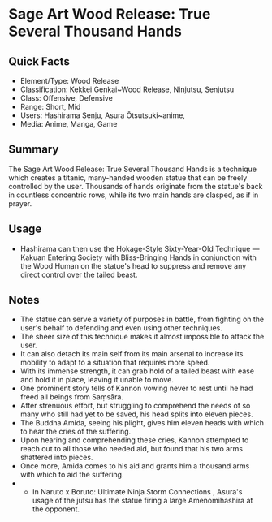 # Sage Art Wood Release: True Several Thousand Hands

## Quick Facts
- Element/Type: Wood Release
- Classification: Kekkei Genkai~Wood Release, Ninjutsu, Senjutsu
- Class: Offensive, Defensive
- Range: Short, Mid
- Users: Hashirama Senju, Asura Ōtsutsuki~anime,
- Media: Anime, Manga, Game

## Summary
The Sage Art Wood Release: True Several Thousand Hands is a technique which creates a titanic, many-handed wooden statue that can be freely controlled by the user. Thousands of hands originate from the statue's back in countless concentric rows, while its two main hands are clasped, as if in prayer.

## Usage
- Hashirama can then use the Hokage-Style Sixty-Year-Old Technique — Kakuan Entering Society with Bliss-Bringing Hands in conjunction with the Wood Human on the statue's head to suppress and remove any direct control over the tailed beast.

## Notes
- The statue can serve a variety of purposes in battle, from fighting on the user's behalf to defending and even using other techniques.
- The sheer size of this technique makes it almost impossible to attack the user.
- It can also detach its main self from its main arsenal to increase its mobility to adapt to a situation that requires more speed.
- With its immense strength, it can grab hold of a tailed beast with ease and hold it in place, leaving it unable to move.
- One prominent story tells of Kannon vowing never to rest until he had freed all beings from Saṃsāra.
- After strenuous effort, but struggling to comprehend the needs of so many who still had yet to be saved, his head splits into eleven pieces.
- The Buddha Amida, seeing his plight, gives him eleven heads with which to hear the cries of the suffering.
- Upon hearing and comprehending these cries, Kannon attempted to reach out to all those who needed aid, but found that his two arms shattered into pieces.
- Once more, Amida comes to his aid and grants him a thousand arms with which to aid the suffering.
- * In Naruto x Boruto: Ultimate Ninja Storm Connections , Asura's usage of the jutsu has the statue firing a large Amenomihashira at the opponent.
